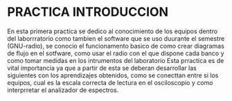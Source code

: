 # PRACTICA INTRODUCCION 
En esta primera practica se dedico al conocimiento de los equipos dentro del laborrratorio como tambien el software que se uso duurante el semestre (GNU-radio), se conocio el 
funcionamento basico de como crear diagramas de flujo en el sotfware, como usar el radio con el que dispone cada banco y como tomar medidas en los intrumentos del laboratorio
Esta prractica es de vital importancia ya que a partir de esta se deberan desarrollar las siguientes con los aprendizajes obtenidos, como se conecttan entre si los equipos, cual 
es la escala correcta de lectura en el osciloscopio y como interprretar el analizador de espectros.

